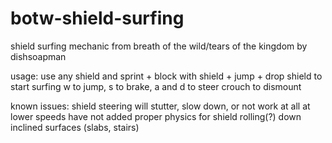 # botw-shield-surfing

shield surfing mechanic from breath of the wild/tears of the kingdom
  by dishsoapman

usage:
  use any shield and sprint + block with shield + jump + drop shield to start surfing
  w to jump, s to brake, a and d to steer
  crouch to dismount
  
 known issues:
  shield steering will stutter, slow down, or not work at all at lower speeds
  have not added proper physics for shield rolling(?) down inclined surfaces (slabs, stairs)

